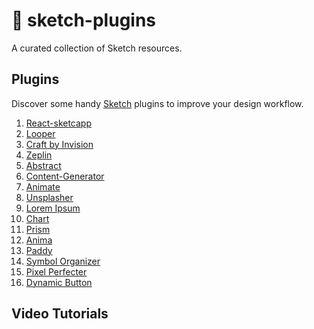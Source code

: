 # 💎 sketch-plugins
A curated collection of Sketch resources.

## Plugins
Discover some handy [Sketch](https://www.sketchapp.com/) plugins to improve your design workflow.

1. [React-sketcapp](http://airbnb.io/react-sketchapp/) 
2. [Looper](http://sureskumar.com/looper/)
3. [Craft by Invision](https://www.invisionapp.com/craft)
4. [Zeplin](https://zeplin.io/)
5. [Abstract](https://www.goabstract.com/)
6. [Content-Generator](https://github.com/timuric/Content-generator-sketch-plugin)
7. [Animate](http://animatemate.com/)
8. [Unsplasher](https://github.com/perrysmotors/sketch-unsplasher)
9. [Lorem Ipsum](https://github.com/whoisryosuke/sketch-lorem-ipsum-2017)
10. [Chart](https://github.com/pavelkuligin/chart)
11. [Prism](https://github.com/ment-mx/Prism)
12. [Anima](https://animaapp.github.io/)
13. [Paddy](https://github.com/DWilliames/paddy-sketch-plugin)
14. [Symbol Organizer](https://github.com/sonburn/symbol-organizer)
15. [Pixel Perfecter](https://github.com/swiadek/pixel-perfecter-sketch-plugin)
16. [Dynamic Button](https://github.com/ddwht/sketch-dynamic-button)

## Video Tutorials

